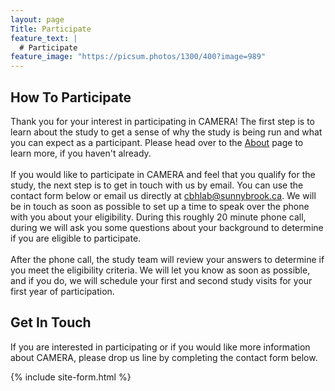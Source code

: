```yaml
---
layout: page
Title: Participate
feature_text: |
  # Participate
feature_image: "https://picsum.photos/1300/400?image=989"
---
```

## How To Participate
Thank you for your interest in participating in CAMERA! The first step is to learn about the study to get a sense of 
why the study is being run and what you can expect as a participant. Please head over to the [About](/about.md) page to
learn more, if you haven't already.
<br/><br/>
If you would like to participate in CAMERA and feel that you qualify for the study, the next step is to get in touch
with us by email. You can use the contact form below or email us directly at <a href="mailto:cbhlab@sunnybrook.ca">cbhlab@sunnybrook.ca</a>.
We will be in touch as soon as possible to set up a time to speak over the phone with you about your eligibility. During 
this roughly 20 minute phone call, during we will ask you some questions about your background to determine if you are eligible 
to participate. 
<br/><br/>
After the phone call, the study team will review your answers to determine if you meet the eligibility criteria. We will
let you know as soon as possible, and if you do, we will schedule your first and second study visits for your first year
of participation. 

## Get In Touch
If you are interested in participating or if you would like more information about CAMERA, please drop us line by completing
the contact form below.

{% include site-form.html %}